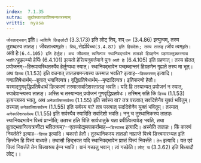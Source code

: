 ```yaml
---
index:  7.1.35
sutra:  तुह्योस्तातङाशिष्यन्यतरस्याम्
vritti:  nyasa
---
```


`जोवताद्भवान्` इति। `आशिषि लिङ्लोटौ` (3.3.173) इति लोट् तिप्, शप् `एरुः` (3.4.86) इत्युत्वम्, तस्य तुशब्दस्य तातङ्। जीवतात्त्वम्` इति। सिप्, `सेर्ह्यपिच्च` (3.4.87) इति हिरादेशः; तस्य तातङ्। `जीव त्वम्` इति। `अतो हेः` (6.4.105) इति हेर्लुक्। अथ जीवतात् त्वमित्यत्र स्थानिवद्भावेन तातङो हिग्रहणेन ग्रहणाल्लुक्कस्मान्न भवति? `हुझल्भ्यो हेर्घिः (6.4.101) इत्यतो हेरित्यनुवर्त्तमाने पुनः `अतो हेः` (6.4.105) इति ग्रहणात्। तस्य ह्येतत् प्रयोजनम्--हिरूपावस्थितस्यैव हेर्लुग्यथा स्यात्। स्थानिवद्भावेन यच्छब्दान्तरं हिग्रहणेन गृह्यते तस्य मा भूत्।
अथ `ङिच्च` (1.1.53) इति वचनात् तातङ्यमन्त्यस्य कस्मान्न भवति? इत्याह--`ङित्करणम्` इत्यादि। गणप्रतिषेधार्थम्--ब्रूयात् भवानित्यत्र। वृद्धिप्रतिषेधार्थम्--मृष्टादित्यत्र। इतिकरणो हेतौ। यस्माद्गुणवृद्धिप्रतिषेधार्थं ङित्करणं तस्मात्सर्वादेशस्तातङ् भवति। यदि हि तस्यान्यत् प्रयोजनं न स्यात्, स्यादेवान्त्यस्य तातङ्। अस्ति च तस्यान्यत् प्रयोजनं गुणवृद्धिप्रतषेधः। तस्मिन् सति किं `ङिच्च` (1.1.53) इत्यन्त्यस्य भवतु, अथ `अनेकाल्शित्सर्वस्य` (1.1.55) इति सर्वस्य वा? तत्र परत्वात् सर्वादेशेनैव युक्तं भवितुम्। तस्मात् `अनेकाल्शित्सर्वस्य` (1.1.55) इति सर्वस्य वा? तत्र परत्वात् सर्दादेशेनैव युक्तं भवितुम्। तस्मात् `अनेकाल्शित्सर्वस्य` (1.1.55) इति सर्वस्यैव स्यादिति सर्वादेशो भवति। ननु च तुस्थानिकस्य तातङः स्थानिवदभावेन पित्त्वं प्राप्नोति; ततश्च हलि पिति सार्वधातुके यता ब्रवीत्वित्यत्रेङ् भवति, तथा ब्रूताद्भवानित्यत्राणीटा भवितव्यम्?--एतच्चोद्यमपाकर्त्तमाह--`ङित्त्वाच्च` इत्यादि। अस्येति तातङः। किं कारणं निवर्तते? इत्याह--`ङिच्च` इत्यादि। चकारो हेतौ। तुस्थानिकस्य तातङो नाप्राप्ते पित्त्वे ङित्त्वमारभ्यत इति ङित्त्वेन हि पित्त्वं बाध्यते। तथासौ ङिद्भवत यदि स्थानिवद्भावेन प्राप्तं पित्त्वं निवर्त्तते। `तेन` इत्यादि। यत एवं पित्त्वं निवर्त्तते तेन पित्त्वाश्रय ईण्न भवति। ग्रामं गच्छतु भवान्। त्वं गच्छेति। `लोट् च` (3.3.62) इति बिध्यादौ लोट्।।

